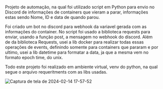 Projeto de automação, na qual foi utilizado script em Python para envio no Discord de informações de containers que vieram a parar, informações estas sendo Nome, ID e data de quando parou.

Foi criado um bot no discord para webhook da variavel gerada com as informações do container. No script foi usado a biblioteca requests para enviar, usando a função post, a mensagem no webhook do discord.
Além de da biblioteca Requests, usei a lib docker para realizar todas essas operações de events, definindo somente para containers que pararam e por ultimo, usei a lib datetime para formatar a data, ja que a mesma vem no formato epoch time, do unix.

Todo este projeto foi realizado em ambiente virtual, venv do python, na qual segue o arquivo requeritments com as libs usadas.

![Captura de tela de 2024-02-14 17-57-52](https://github.com/Ricardo6664/Alerta-de-containers-finalizados-no-Discord/assets/124509531/7d1823b5-476f-4d96-9fd3-038249dd2c2d)
